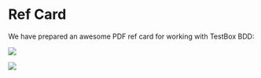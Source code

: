 # Ref Card

We have prepared an awesome PDF ref card for working with TestBox BDD:

<a href="https://github.com/ColdBox/cbox-refcards/raw/master/TestBox%20BDD%20Primer/TestBox-BDD-Refcard.pdf"><img src="../images/testbox-bdd-refcard-150.png"></a>

<img src="../images/testbox-bdd-refcard-150.png">